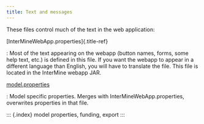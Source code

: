 ```yaml
---
title: Text and messages
---
```


These files control much of the text in the web application:

[InterMineWebApp.properties]{.title-ref}

:   Most of the text appearing on the webapp (button names, forms, some
    help text, etc.) is defined in this file. If you want the webapp to
    appear in a different language than English, you will have to
    translate the file. This file is located in the InterMine webapp
    JAR.

[model.properties](https://github.com/intermine/flymine/blob/master/webapp/src/main/resources/model.properties)

:   Model specific properties. Merges with InterMineWebApp.properties,
    overwrites properties in that file.

::: {.index}
model properties, funding, export
:::
